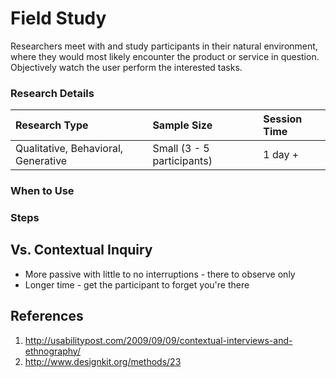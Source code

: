 # Field Study

Researchers meet with and study participants in their natural environment, where they would most likely encounter the product or service in question. Objectively watch the user perform the interested tasks.

### Research Details

| Research Type | Sample Size | Session Time |
| :--- | :--- | :--- |
| Qualitative, Behavioral, Generative | Small \(3 - 5 participants\) | 1 day + |

### When to Use



### Steps


## Vs. Contextual Inquiry
- More passive with little to no interruptions - there to observe only
- Longer time - get the participant to forget you're there

## References
1. http://usabilitypost.com/2009/09/09/contextual-interviews-and-ethnography/ 
2. http://www.designkit.org/methods/23